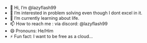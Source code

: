 - 👋 Hi, I’m @lazyflash99
- 👀 I’m interested in problem solving even though I dont excel in it.
- 🌱 I’m currently learning about life.
- 📫 How to reach me : via discord: @lazyflash99
- 😄 Pronouns: He/Him
- ⚡ Fun fact: I want to be free as a cloud...

<!---
lazyflash99/lazyflash99 is a ✨ special ✨ repository because its `README.md` (this file) appears on your GitHub profile.
You can click the Preview link to take a look at your changes.
--->
